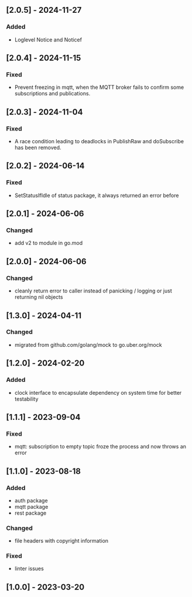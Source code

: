 ## [2.0.5] - 2024-11-27
### Added
- Loglevel Notice and Noticef

## [2.0.4] - 2024-11-15
### Fixed
- Prevent freezing in mqtt, when the MQTT broker fails to confirm some subscriptions and publications.

## [2.0.3] - 2024-11-04
### Fixed
- A race condition leading to deadlocks in PublishRaw and doSubscribe has been removed.

## [2.0.2] - 2024-06-14
### Fixed
- SetStatusIfIdle of status package, it always returned an error before

## [2.0.1] - 2024-06-06
### Changed
- add v2 to module in go.mod

## [2.0.0] - 2024-06-06
### Changed
- cleanly return error to caller instead of panicking / logging or just returning nil objects

## [1.3.0] - 2024-04-11
### Changed
- migrated from github.com/golang/mock to go.uber.org/mock

## [1.2.0] - 2024-02-20
### Added
- clock interface to encapsulate dependency on system time for better testability

## [1.1.1] - 2023-09-04
### Fixed
- mqtt: subscription to empty topic froze the process and now throws an error

## [1.1.0] - 2023-08-18
### Added
- auth package
- mqtt package
- rest package

### Changed
- file headers with copyright information

### Fixed
- linter issues

## [1.0.0] - 2023-03-20
